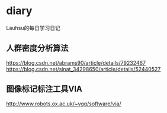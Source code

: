 # diary
Lauhsu的每日学习日记
## 人群密度分析算法  
https://blog.csdn.net/abrams90/article/details/79232467
https://blog.csdn.net/sinat_34298650/article/details/52440527
## 图像标记标注工具VIA
http://www.robots.ox.ac.uk/~vgg/software/via/
